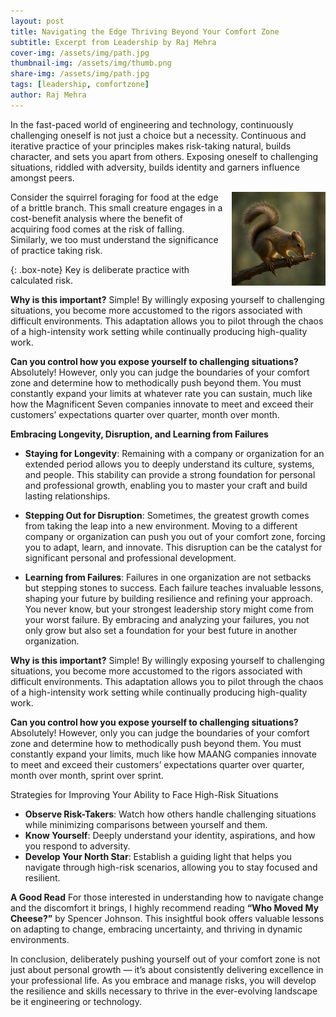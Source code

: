 ```yaml
---
layout: post
title: Navigating the Edge Thriving Beyond Your Comfort Zone
subtitle: Excerpt from Leadership by Raj Mehra
cover-img: /assets/img/path.jpg
thumbnail-img: /assets/img/thumb.png
share-img: /assets/img/path.jpg
tags: [leadership, comfortzone]
author: Raj Mehra
---
```


In the fast-paced world of engineering and technology, continuously challenging oneself is not just a choice but a necessity. Continuous and iterative practice of your principles makes risk-taking natural, builds character, and sets you apart from others. Exposing oneself to challenging situations, riddled with adversity, builds identity and garners influence amongst peers.

<img src="/assets/img/Squirrel.png" alt="Squirrel" style="float: right; width: 150px; margin: 0 0 1em 1em;" />

Consider the squirrel foraging for food at the edge of a brittle branch. This small creature engages in a cost-benefit analysis where the benefit of acquiring food comes at the risk of falling. Similarly, we too must understand the significance of practice taking risk.

<!-- ![Squirrel](/assets/img/Squirrel.jpg) -->

{: .box-note}
Key is deliberate practice with calculated risk.

**Why is this important?**
Simple! By willingly exposing yourself to challenging situations, you become more accustomed to the rigors associated with difficult environments. This adaptation allows you to pilot through the chaos of a high-intensity work setting while continually producing high-quality work.

**Can you control how you expose yourself to challenging situations?**
Absolutely! However, only you can judge the boundaries of your comfort zone and determine how to methodically push beyond them. You must constantly expand your limits at whatever rate you can sustain, much like how the Magnificent Seven companies innovate to meet and exceed their customers’ expectations quarter over quarter, month over month.

**Embracing Longevity, Disruption, and Learning from Failures**

* **Staying for Longevity**: Remaining with a company or organization for an extended period allows you to deeply understand its culture, systems, and people. This stability can provide a strong foundation for personal and professional growth, enabling you to master your craft and build lasting relationships.

* **Stepping Out for Disruption**: Sometimes, the greatest growth comes from taking the leap into a new environment. Moving to a different company or organization can push you out of your comfort zone, forcing you to adapt, learn, and innovate. This disruption can be the catalyst for significant personal and professional development.

* **Learning from Failures**: Failures in one organization are not setbacks but stepping stones to success. Each failure teaches invaluable lessons, shaping your future by building resilience and refining your approach. You never know, but your strongest leadership story might come from your worst failure. By embracing and analyzing your failures, you not only grow but also set a foundation for your best future in another organization.

**Why is this important?**
Simple! By willingly exposing yourself to challenging situations, you become more accustomed to the rigors associated with difficult environments. This adaptation allows you to pilot through the chaos of a high-intensity work setting while continually producing high-quality work.

**Can you control how you expose yourself to challenging situations?**
Absolutely! However, only you can judge the boundaries of your comfort zone and determine how to methodically push beyond them. You must constantly expand your limits, much like how MAANG companies innovate to meet and exceed their customers’ expectations quarter over quarter, month over month, sprint over sprint.

Strategies for Improving Your Ability to Face High-Risk Situations
* **Observe Risk-Takers**: Watch how others handle challenging situations while minimizing comparisons between yourself and them.
* **Know Yourself**: Deeply understand your identity, aspirations, and how you respond to adversity.
* **Develop Your North Star**: Establish a guiding light that helps you navigate through high-risk scenarios, allowing you to stay focused and resilient.

**A Good Read**
For those interested in understanding how to navigate change and the discomfort it brings, I highly recommend reading **“Who Moved My Cheese?”** by Spencer Johnson. This insightful book offers valuable lessons on adapting to change, embracing uncertainty, and thriving in dynamic environments.

In conclusion, deliberately pushing yourself out of your comfort zone is not just about personal growth — it’s about consistently delivering excellence in your professional life. As you embrace and manage risks, you will develop the resilience and skills necessary to thrive in the ever-evolving landscape be it engineering or technology.